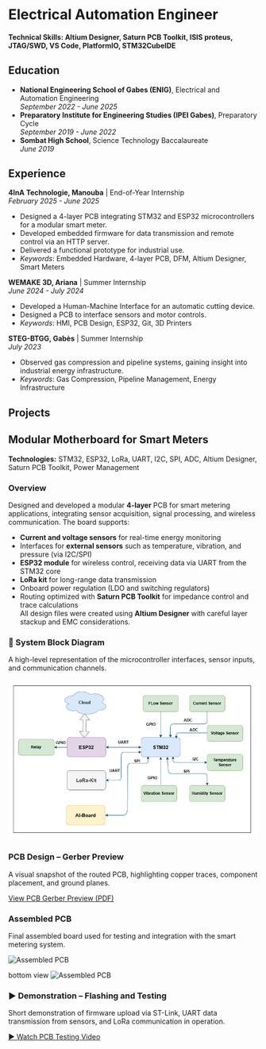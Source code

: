 # Electrical Automation Engineer

#### Technical Skills: Altium Designer, Saturn PCB Toolkit, ISIS proteus, JTAG/SWD, VS Code, PlatformIO, STM32CubeIDE

## Education
- **National Engineering School of Gabes (ENIG)**, Electrical and Automation Engineering  
  *September 2022 - June 2025*
- **Preparatory Institute for Engineering Studies (IPEI Gabes)**, Preparatory Cycle  
  *September 2019 - June 2022*
- **Sombat High School**, Science Technology Baccalaureate  
  *June 2019*
  
## Experience
**4InA Technologie, Manouba** | End-of-Year Internship  
*February 2025 - June 2025*  
  - Designed a 4-layer PCB integrating STM32 and ESP32 microcontrollers for a modular smart meter.  
  - Developed embedded firmware for data transmission and remote control via an HTTP server.  
  - Delivered a functional prototype for industrial use.  
  - *Keywords*: Embedded Hardware, 4-layer PCB, DFM, Altium Designer, Smart Meters

  **WEMAKE 3D, Ariana** | Summer Internship  
  *June 2024 - July 2024*  
  - Developed a Human-Machine Interface for an automatic cutting device.  
  - Designed a PCB to interface sensors and motor controls.  
  - *Keywords*: HMI, PCB Design, ESP32, Git, 3D Printers

  **STEG-BTGG, Gabès** | Summer Internship  
  *July 2023*  
  - Observed gas compression and pipeline systems, gaining insight into industrial energy infrastructure.  
  - *Keywords*: Gas Compression, Pipeline Management, Energy Infrastructure

## Projects
## Modular Motherboard for Smart Meters

**Technologies:** STM32, ESP32, LoRa, UART, I2C, SPI, ADC, Altium Designer, Saturn PCB Toolkit, Power Management

### Overview  
Designed and developed a modular **4-layer** PCB for smart metering applications, integrating sensor acquisition, signal processing, and wireless communication. The board supports:
- **Current and voltage sensors** for real-time energy monitoring  
- Interfaces for **external sensors** such as temperature, vibration, and pressure (via I2C/SPI)  
- **ESP32 module** for wireless control, receiving data via UART from the STM32 core  
- **LoRa kit** for long-range data transmission  
- Onboard power regulation (LDO and switching regulators)  
- Routing optimized with **Saturn PCB Toolkit** for impedance control and trace calculations  
All design files were created using **Altium Designer** with careful layer stackup and EMC considerations.

### 📐 System Block Diagram  
A high-level representation of the microcontroller interfaces, sensor inputs, and communication channels.

![System Block Diagram](assets/SystemDiagram.png)


### PCB Design – Gerber Preview  
A visual snapshot of the routed PCB, highlighting copper traces, component placement, and ground planes.

[View PCB Gerber Preview (PDF)](assets/Job.pdf)

### Assembled PCB  
Final assembled board used for testing and integration with the smart metering system.

![Assembled PCB](pcbfinaleaveclora-removebg-preview.png)

bottom view
![Assembled PCB](pcbfinalbottom-removebg-preview.png)


### ▶️ Demonstration – Flashing and Testing  
Short demonstration of firmware upload via ST-Link, UART data transmission from sensors, and LoRa communication in operation.

[▶️ Watch PCB Testing Video](assets/testing_video.mp4)


